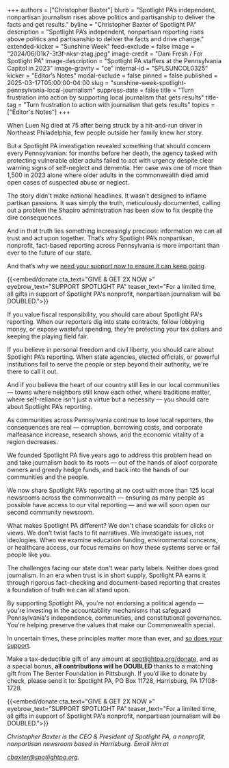 +++
authors = ["Christopher Baxter"]
blurb = "Spotlight PA’s independent, nonpartisan journalism rises above politics and partisanship to deliver the facts and get results."
byline = "Christopher Baxter of Spotlight PA"
description = "Spotlight PA’s independent, nonpartisan reporting rises above politics and partisanship to deliver the facts and drive change."
extended-kicker = "Sunshine Week"
feed-exclude = false
image = "2024/06/01k7-3t3f-nksr-ztag.jpeg"
image-credit = "Dani Fresh / For Spotlight PA"
image-description = "Spotlight PA staffers at the Pennsylvania Capitol in 2023"
image-gravity = "ce"
internal-id = "SPLSUNCOL0325"
kicker = "Editor’s Notes"
modal-exclude = false
pinned = false
published = 2025-03-17T05:00:00-04:00
slug = "sunshine-week-spotlight-pennsylvania-local-journalism"
suppress-date = false
title = "Turn frustration into action by supporting local journalism that gets results"
title-tag = "Turn frustration to action with journalism that gets results"
topics = ["Editor's Notes"]
+++

When Luen Ng died at 75 after being struck by a hit-and-run driver in Northeast Philadelphia, few people outside her family knew her story.

But a Spotlight PA investigation revealed something that should concern every Pennsylvanian: for months before her death, the agency tasked with protecting vulnerable older adults failed to act with urgency despite clear warning signs of self-neglect and dementia. Her case was one of more than 1,500 in 2023 alone where older adults in the commonwealth died amid open cases of suspected abuse or neglect.

The story didn&#39;t make national headlines. It wasn&#39;t designed to inflame partisan passions. It was simply the truth, meticulously documented, calling out a problem the Shapiro administration has been slow to fix despite the dire consequences.

And in that truth lies something increasingly precious: information we can all trust and act upon together. That’s why Spotlight PA’s nonpartisan, nonprofit, fact-based reporting across Pennsylvania is more important than ever to the future of our state.

And that’s why we <a href="https://spotlightpa.donorsupport.co/page/donate-onetime?utm_campaign=columns-by-eic">need your support now to ensure it can keep going</a>.

{{<embed/donate cta_text="GIVE &amp; GET 2X NOW »" eyebrow_text="SUPPORT SPOTLIGHT PA" teaser_text="For a limited time, all gifts in support of Spotlight PA&#39;s nonprofit, nonpartisan journalism will be DOUBLED.">}}

If you value fiscal responsibility, you should care about Spotlight PA&#39;s reporting. When our reporters dig into state contracts, follow lobbying money, or expose wasteful spending, they&#39;re protecting your tax dollars and keeping the playing field fair.

If you believe in personal freedom and civil liberty, you should care about Spotlight PA’s reporting. When state agencies, elected officials, or powerful institutions fail to serve the people or step beyond their authority, we&#39;re there to call it out.

And if you believe the heart of our country still lies in our local communities — towns where neighbors still know each other, where traditions matter, where self-reliance isn&#39;t just a virtue but a necessity — you should care about Spotlight PA’s reporting.

As communities across Pennsylvania continue to lose local reporters, the consequences are real — corruption, borrowing costs, and corporate malfeasance increase, research shows, and the economic vitality of a region decreases.

We founded Spotlight PA five years ago to address this problem head on and take journalism back to its roots — out of the hands of aloof corporate owners and greedy hedge funds, and back into the hands of our communities and the people.

We now share Spotlight PA’s reporting at no cost with more than 125 local newsrooms across the commonwealth — ensuring as many people as possible have access to our vital reporting — and we will soon open our second community newsroom.

What makes Spotlight PA different? We don&#39;t chase scandals for clicks or views. We don&#39;t twist facts to fit narratives. We investigate issues, not ideologies. When we examine education funding, environmental concerns, or healthcare access, our focus remains on how these systems serve or fail people like you.

The challenges facing our state don&#39;t wear party labels. Neither does good journalism. In an era when trust is in short supply, Spotlight PA earns it through rigorous fact-checking and document-based reporting that creates a foundation of truth we can all stand upon.

By supporting Spotlight PA, you&#39;re not endorsing a political agenda — you&#39;re investing in the accountability mechanisms that safeguard Pennsylvania&#39;s independence, communities, and constitutional governance. You&#39;re helping preserve the values that make our Commonwealth special.

In uncertain times, these principles matter more than ever, and <a href="https://spotlightpa.donorsupport.co/page/donate-onetime?utm_campaign=columns-by-eic">so does your support</a>.

Make a tax-deductible gift of any amount at <a href="https://spotlightpa.donorsupport.co/page/donate-onetime?utm_campaign=columns-by-eic">spotlightpa.org/donate</a>, and as a special bonus, <strong>all contributions will be DOUBLED</strong> thanks to a matching gift from The Benter Foundation in Pittsburgh. If you’d like to donate by check, please send it to: Spotlight PA, PO Box 11728, Harrisburg, PA 17108-1728.

{{<embed/donate cta_text="GIVE &amp; GET 2X NOW »" eyebrow_text="SUPPORT SPOTLIGHT PA" teaser_text="For a limited time, all gifts in support of Spotlight PA&#39;s nonprofit, nonpartisan journalism will be DOUBLED.">}}

<em>Christopher Baxter is the CEO &amp; President of Spotlight PA, a nonprofit, nonpartisan newsroom based in Harrisburg. Email him at</em>

<a href="mailto:cbaxter@spotlightpa.org"><em>cbaxter@spotlightpa.org</em></a><em>.</em>

